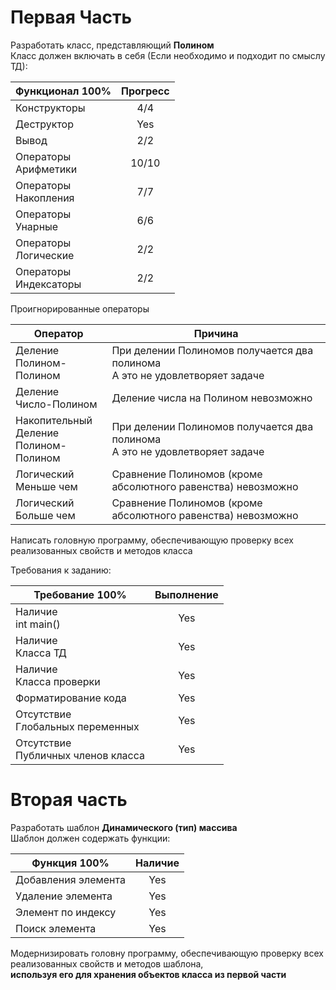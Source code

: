 # Первая Часть
Разработать класс, представляющий **Полином**  
Класс должен включать в себя (Если необходимо и подходит по смыслу ТД):

| Функционал  100%            | Прогресс  |
| --------------------------- |:---------:|
| Конструкторы                | 4/4       |
| Деструктор                  | Yes       |
| Вывод                       | 2/2       |
| Операторы<br>Арифметики     | 10/10     |
| Операторы<br>Накопления     | 7/7       |
| Операторы<br>Унарные        | 6/6       |
| Операторы<br>Логические     | 2/2       |
| Операторы<br>Индексаторы    | 2/2       |

Проигнорированные операторы

| Оператор                                    | Причина                                                                        |
| ------------------------------------------- | ------------------------------------------------------------------------------ |
| Деление<br>Полином-Полином                  | При делении Полиномов получается два полинома<br>А это не удовлетворяет задаче |
| Деление<br>Число-Полином                    | Деление числа на Полином невозможно                                            |
| Накопительный<br>Деление<br>Полином-Полином | При делении Полиномов получается два полинома<br>А это не удовлетворяет задаче |
| Логический<br>Меньше чем                    | Сравнение Полиномов (кроме абсолютного равенства) невозможно                   |
| Логический<br>Больше чем                    | Сравнение Полиномов (кроме абсолютного равенства) невозможно                   |

Написать головную программу, обеспечивающую проверку всех реализованных свойств и методов класса

Требования к заданию:

| Требование  100%                      | Выполнение |
| ------------------------------------- |:----------:|
| Наличие<br>int main()                 | Yes        |
| Наличие<br>Класса ТД                  | Yes        |
| Наличие<br>Класса проверки            | Yes        |
| Форматирование кода                   | Yes        |
| Отсутствие<br>Глобальных переменных   | Yes        |
| Отсутствие<br>Публичных членов класса | Yes        |

# Вторая часть
Разработать шаблон **Динамического (тип) массива**  
Шаблон должен содержать функции:

| Функция  100%       | Наличие |
| ------------------- |:-------:|
| Добавления элемента | Yes     |
| Удаление элемента   | Yes     |
| Элемент по индексу  | Yes     |
| Поиск элемента      | Yes     |

Модернизировать головну программу, обеспечивающую проверку всех  
реализованных свойств и методов шаблона,  
**используя его для хранения объектов класса из первой части**
